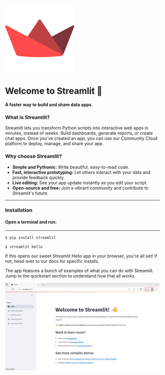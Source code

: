 
![Alt Text](images.png)

# Welcome to Streamlit 👋 <br>
**A faster way to build and share data apps.**

### What is Streamlit? <br>

Streamlit lets you transform Python scripts into interactive web apps in minutes, instead of weeks. Build dashboards, generate reports, or create chat apps. Once you’ve created an app, you can use our Community Cloud platform to deploy, manage, and share your app. <br>

### Why choose Streamlit? <br>
- **Simple and Pythonic:** Write beautiful, easy-to-read code.<br>
- **Fast, interactive prototyping:** Let others interact with your data and provide feedback quickly.<br>
- **Live editing:** See your app update instantly as you edit your script.<br>
- **Open-source and free:** Join a vibrant community and contribute to Streamlit's future.<br>

----

### Installation <br>

#### Open a terminal and run:

___

``` 
$ pip install streamlit 
```
```
$ streamlit hello
```

<pr>
If this opens our sweet Streamlit Hello app in your browser, you're all set! If not, head over to our docs for specific installs. <br>

The app features a bunch of examples of what you can do with Streamlit. Jump to the quickstart section to understand how that all works. <br>
</pr>


![alt text](image-1.png)
